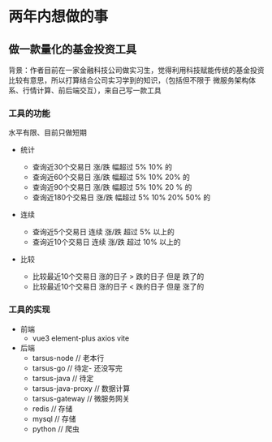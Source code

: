 # 两年内想做的事

## 做一款量化的基金投资工具

背景：作者目前在一家金融科技公司做实习生，觉得利用科技赋能传统的基金投资比较有意思，所以打算结合公司实习学到的知识，（包括但不限于 微服务架构体系、行情计算、前后端交互），来自己写一款工具

### 工具的功能

水平有限、目前只做短期

- 统计
  - 查询近30个交易日 涨/跌 幅超过 5% 10% 的
  - 查询近60个交易日 涨/跌 幅超过 5% 10% 20% 的
  - 查询近90个交易日 涨/跌 幅超过 5% 10% 20 % 的
  - 查询近180个交易日 涨/跌 幅超过 5% 10% 20% 50% 的

- 连续
  - 查询近5个交易日 连续 涨/跌 超过 5% 以上的
  - 查询近10个交易日 连续 涨/跌 超过 10% 以上的

- 比较
  - 比较最近10个交易日 涨的日子 >  跌的日子 但是 跌了的
  - 比较最近10个交易日 涨的日子 <  跌的日子 但是 涨了的

### 工具的实现

- 前端
  - vue3 element-plus axios vite
- 后端
  - tarsus-node // 老本行
  - tarsus-go // 待定- 还没写完
  - tarsus-java // 待定
  - tarsus-java-proxy // 数据计算
  - tarsus-gateway // 微服务网关
  - redis // 存储
  - mysql // 存储
  - python // 爬虫
